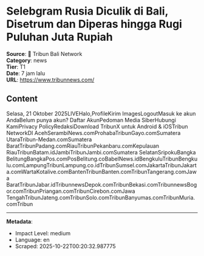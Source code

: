 # Selebgram Rusia Diculik di Bali, Disetrum dan Diperas hingga Rugi Puluhan Juta Rupiah

**Source**: 📱 Tribun Bali Network  
**Category**: news  
**Tier**: T1  
**Date**: 7 jam lalu  
**URL**: https://www.tribunnews.com/

## Content

Selasa, 21 Oktober 2025LIVEHalo,ProfileKirim ImagesLogoutMasuk ke akun AndaBelum punya akun? Daftar AkunPedoman Media SiberHubungi KamiPrivacy PolicyRedaksiDownload TribunX untuk Android & iOSTribun NetworkDI AcehSerambiNews.comProhabaTribunGayo.comSumatera UtaraTribun-Medan.comSumatera BaratTribunPadang.comRiauTribunPekanbaru.comKepulauan RiauTribunBatam.idJambiTribunJambi.comSumatera SelatanSripokuBangka BelitungBangkaPos.comPosBelitung.coBabelNews.idBengkuluTribunBengkulu.comLampungTribunLampung.co.idTribunSumsel.comJakartaTribunJakarta.comWartaKotalive.comBantenTribunBanten.comTribunTangerang.comJawa BaratTribunJabar.idTribunnewsDepok.comTribunBekasi.comTribunnewsBogor.comTribunPriangan.comTribunCirebon.comJawa TengahTribunJateng.comTribunSolo.comTribunBanyumas.comTribunMuria.comTribun

---

**Metadata**:
- Impact Level: medium
- Language: en
- Scraped: 2025-10-22T00:20:32.987775
